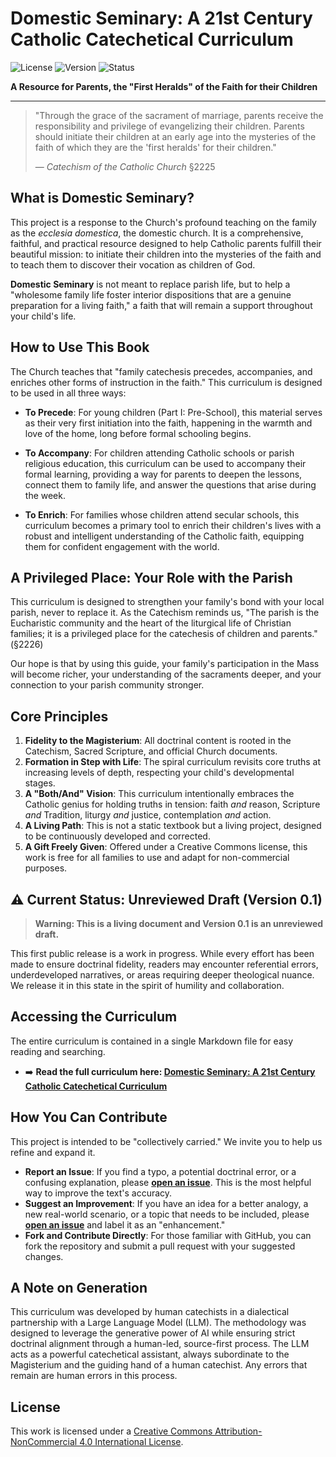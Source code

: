 # Domestic Seminary: A 21st Century Catholic Catechetical Curriculum

![License](https://img.shields.io/badge/License-CC%20BY--NC%204.0-lightgrey.svg)
![Version](https://img.shields.io/badge/Version-.1%20(Draft)-orange.svg)
![Status](https://img.shields.io/badge/Status-Living%20Document-blue.svg)

**A Resource for Parents, the "First Heralds" of the Faith for their Children**

---

> "Through the grace of the sacrament of marriage, parents receive the responsibility and privilege of evangelizing their children. Parents should initiate their children at an early age into the mysteries of the faith of which they are the 'first heralds' for their children."
>
> — *Catechism of the Catholic Church* §2225

## What is Domestic Seminary?

This project is a response to the Church's profound teaching on the family as the *ecclesia domestica*, the domestic church. It is a comprehensive, faithful, and practical resource designed to help Catholic parents fulfill their beautiful mission: to initiate their children into the mysteries of the faith and to teach them to discover their vocation as children of God.

**Domestic Seminary** is not meant to replace parish life, but to help a "wholesome family life foster interior dispositions that are a genuine preparation for a living faith," a faith that will remain a support throughout your child's life.

## How to Use This Book

The Church teaches that "family catechesis precedes, accompanies, and enriches other forms of instruction in the faith." This curriculum is designed to be used in all three ways:

-   **To Precede**: For young children (Part I: Pre-School), this material serves as their very first initiation into the faith, happening in the warmth and love of the home, long before formal schooling begins.

-   **To Accompany**: For children attending Catholic schools or parish religious education, this curriculum can be used to accompany their formal learning, providing a way for parents to deepen the lessons, connect them to family life, and answer the questions that arise during the week.

-   **To Enrich**: For families whose children attend secular schools, this curriculum becomes a primary tool to enrich their children's lives with a robust and intelligent understanding of the Catholic faith, equipping them for confident engagement with the world.

## A Privileged Place: Your Role with the Parish

This curriculum is designed to strengthen your family's bond with your local parish, never to replace it. As the Catechism reminds us, "The parish is the Eucharistic community and the heart of the liturgical life of Christian families; it is a privileged place for the catechesis of children and parents." (§2226)

Our hope is that by using this guide, your family's participation in the Mass will become richer, your understanding of the sacraments deeper, and your connection to your parish community stronger.

## Core Principles

1.  **Fidelity to the Magisterium**: All doctrinal content is rooted in the Catechism, Sacred Scripture, and official Church documents.
2.  **Formation in Step with Life**: The spiral curriculum revisits core truths at increasing levels of depth, respecting your child's developmental stages.
3.  **A "Both/And" Vision**: This curriculum intentionally embraces the Catholic genius for holding truths in tension: faith *and* reason, Scripture *and* Tradition, liturgy *and* justice, contemplation *and* action.
4.  **A Living Path**: This is not a static textbook but a living project, designed to be continuously developed and corrected.
5.  **A Gift Freely Given**: Offered under a Creative Commons license, this work is free for all families to use and adapt for non-commercial purposes.

## ⚠️ Current Status: Unreviewed Draft (Version 0.1)

> **Warning: This is a living document and Version 0.1 is an unreviewed draft.**

This first public release is a work in progress. While every effort has been made to ensure doctrinal fidelity, readers may encounter referential errors, underdeveloped narratives, or areas requiring deeper theological nuance. We release it in this state in the spirit of humility and collaboration.

## Accessing the Curriculum

The entire curriculum is contained in a single Markdown file for easy reading and searching.

-   ➡️ **Read the full curriculum here: [Domestic Seminary: A 21st Century Catholic Catechetical Curriculum
](domsem.md)**

## How You Can Contribute

This project is intended to be "collectively carried." We invite you to help us refine and expand it.

-   **Report an Issue**: If you find a typo, a potential doctrinal error, or a confusing explanation, please [**open an issue**](https://github.com/cyharyanto/domsem/issues). This is the most helpful way to improve the text's accuracy.
-   **Suggest an Improvement**: If you have an idea for a better analogy, a new real-world scenario, or a topic that needs to be included, please [**open an issue**](https://github.com/cyharyanto/domsem/issues) and label it as an "enhancement."
-   **Fork and Contribute Directly**: For those familiar with GitHub, you can fork the repository and submit a pull request with your suggested changes.

## A Note on Generation

This curriculum was developed by human catechists in a dialectical partnership with a Large Language Model (LLM). The methodology was designed to leverage the generative power of AI while ensuring strict doctrinal alignment through a human-led, source-first process. The LLM acts as a powerful catechetical assistant, always subordinate to the Magisterium and the guiding hand of a human catechist. Any errors that remain are human errors in this process.

## License

This work is licensed under a [Creative Commons Attribution-NonCommercial 4.0 International License](http.creativecommons.org/licenses/by-nc/4.0/).
